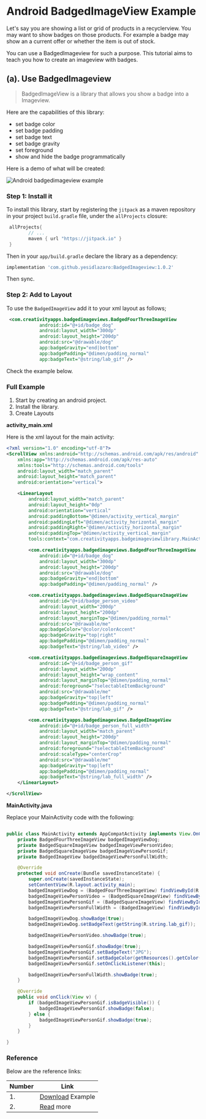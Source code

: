 # Android BadgedImageView Example

Let's say you are showing a list or grid of products in a recyclerview. You may want to show badges on those products. For example a badge may show an a current offer or whether the item is out of stock.

You can use a BadgedImageview for such a purpose. This tutorial aims to teach you how to create an imageview with badges.


## (a). Use BadgedImageview

> BadgedImageView is a library that allows you show a badge into a Imageview.

Here are the capabilities of this library:

- set badge color
- set badge padding
- set badge text
- set badge gravity
- set foreground
- show and hide the badge programmatically

Here is a demo of what will be created:

![Android badgedimageview example](https://github.com/yesidlazaro/BadgedImageview/raw/master/art/demo.png)

### Step 1: Install it

To install this library, start by registering the `jitpack` as a maven repository in your project `build.gradle` file, under the `allProjects` closure:

```groovy
 allProjects{
        // ...
        maven { url "https://jitpack.io" }
 }
```

Then in your `app/build.gradle` declare the library as a dependency:

```groovy
implementation 'com.github.yesidlazaro:BadgedImageview:1.0.2'
```

Then sync.

### Step 2: Add to Layout

To use the `BadgedImageView` add it to your xml layout as follows;

```xml
 <com.creativityapps.badgedimageviews.BadgedFourThreeImageView
            android:id="@+id/badge_dog"
            android:layout_width="300dp"
            android:layout_height="200dp"
            android:src="@drawable/dog"
            app:badgeGravity="end|bottom"
            app:badgePadding="@dimen/padding_normal"
            app:badgeText="@string/lab_gif" />
```

Check the example below.

### Full Example

1. Start by creating an android project.
2. Install the library.
3. Create Layouts

**activity_main.xml**

Here is the xml layout for the main activity:

```xml
<?xml version="1.0" encoding="utf-8"?>
<ScrollView xmlns:android="http://schemas.android.com/apk/res/android"
    xmlns:app="http://schemas.android.com/apk/res-auto"
    xmlns:tools="http://schemas.android.com/tools"
    android:layout_width="match_parent"
    android:layout_height="match_parent"
    android:orientation="vertical">

    <LinearLayout
        android:layout_width="match_parent"
        android:layout_height="0dp"
        android:orientation="vertical"
        android:paddingBottom="@dimen/activity_vertical_margin"
        android:paddingLeft="@dimen/activity_horizontal_margin"
        android:paddingRight="@dimen/activity_horizontal_margin"
        android:paddingTop="@dimen/activity_vertical_margin"
        tools:context="com.creativityapps.badgeimageviewlibrary.MainActivity">

        <com.creativityapps.badgedimageviews.BadgedFourThreeImageView
            android:id="@+id/badge_dog"
            android:layout_width="300dp"
            android:layout_height="200dp"
            android:src="@drawable/dog"
            app:badgeGravity="end|bottom"
            app:badgePadding="@dimen/padding_normal" />

        <com.creativityapps.badgedimageviews.BadgedSquareImageView
            android:id="@+id/badge_person_video"
            android:layout_width="200dp"
            android:layout_height="200dp"
            android:layout_marginTop="@dimen/padding_normal"
            android:src="@drawable/me"
            app:badgeColor="@color/colorAccent"
            app:badgeGravity="top|right"
            app:badgePadding="@dimen/padding_normal"
            app:badgeText="@string/lab_video" />

        <com.creativityapps.badgedimageviews.BadgedSquareImageView
            android:id="@+id/badge_person_gif"
            android:layout_width="200dp"
            android:layout_height="wrap_content"
            android:layout_marginTop="@dimen/padding_normal"
            android:foreground="?selectableItemBackground"
            android:src="@drawable/me"
            app:badgeGravity="top|left"
            app:badgePadding="@dimen/padding_normal"
            app:badgeText="@string/lab_gif" />

        <com.creativityapps.badgedimageviews.BadgedImageView
            android:id="@+id/badge_person_full_width"
            android:layout_width="match_parent"
            android:layout_height="200dp"
            android:layout_marginTop="@dimen/padding_normal"
            android:foreground="?selectableItemBackground"
            android:scaleType="centerCrop"
            android:src="@drawable/me"
            app:badgeGravity="top|left"
            app:badgePadding="@dimen/padding_normal"
            app:badgeText="@string/lab_full_width" />
    </LinearLayout>

</ScrollView>
```

**MainActivity.java**

Replace your MainActivity code with the following:

```java

public class MainActivity extends AppCompatActivity implements View.OnClickListener {
    private BadgedFourThreeImageView badgedImageViewDog;
    private BadgedSquareImageView badgedImageViewPersonVideo;
    private BadgedSquareImageView badgedImageViewPersonGif;
    private BadgedImageView badgedImageViewPersonFullWidth;

    @Override
    protected void onCreate(Bundle savedInstanceState) {
        super.onCreate(savedInstanceState);
        setContentView(R.layout.activity_main);
        badgedImageViewDog = (BadgedFourThreeImageView) findViewById(R.id.badge_dog);
        badgedImageViewPersonVideo = (BadgedSquareImageView) findViewById(R.id.badge_person_video);
        badgedImageViewPersonGif = (BadgedSquareImageView) findViewById(R.id.badge_person_gif);
        badgedImageViewPersonFullWidth = (BadgedImageView) findViewById(R.id.badge_person_full_width);

        badgedImageViewDog.showBadge(true);
        badgedImageViewDog.setBadgeText(getString(R.string.lab_gif));

        badgedImageViewPersonVideo.showBadge(true);

        badgedImageViewPersonGif.showBadge(true);
        badgedImageViewPersonGif.setBadgeText("JPG");
        badgedImageViewPersonGif.setBadgeColor(getResources().getColor(R.color.gray_50));
        badgedImageViewPersonGif.setOnClickListener(this);

        badgedImageViewPersonFullWidth.showBadge(true);
    }

    @Override
    public void onClick(View v) {
        if (badgedImageViewPersonGif.isBadgeVisible()) {
            badgedImageViewPersonGif.showBadge(false);
        } else {
            badgedImageViewPersonGif.showBadge(true);
        }
    }

}
```

### Reference

Below are the reference links:

| Number | Link |
| --- | --- |
| 1. | [Download](https://downgit.github.io/#/home?url=https://github.com/yesidlazaro/BadgedImageview/tree/master/app) Example |
| 2. | [Read](https://github.com/yesidlazaro/BadgedImageview/) more |
